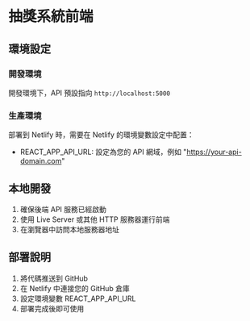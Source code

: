 # 抽獎系統前端

## 環境設定

### 開發環境
開發環境下，API 預設指向 `http://localhost:5000`

### 生產環境
部署到 Netlify 時，需要在 Netlify 的環境變數設定中配置：
- REACT_APP_API_URL: 設定為您的 API 網域，例如 "https://your-api-domain.com"

## 本地開發
1. 確保後端 API 服務已經啟動
2. 使用 Live Server 或其他 HTTP 服務器運行前端
3. 在瀏覽器中訪問本地服務器地址

## 部署說明
1. 將代碼推送到 GitHub
2. 在 Netlify 中連接您的 GitHub 倉庫
3. 設定環境變數 REACT_APP_API_URL
4. 部署完成後即可使用
